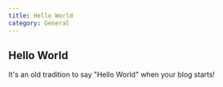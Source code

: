 ```yaml
---
title: Hello World
category: General
---
```

## Hello World
It's an old tradition to say "Hello World" when your blog starts!